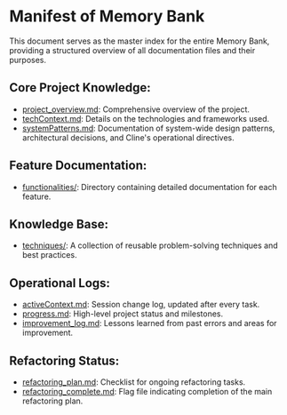 # Manifest of Memory Bank

This document serves as the master index for the entire Memory Bank, providing a structured overview of all documentation files and their purposes.

## Core Project Knowledge:
- [project_overview.md](project_overview.md): Comprehensive overview of the project.
- [techContext.md](techContext.md): Details on the technologies and frameworks used.
- [systemPatterns.md](systemPatterns.md): Documentation of system-wide design patterns, architectural decisions, and Cline's operational directives.

## Feature Documentation:
- [functionalities/](functionalities/): Directory containing detailed documentation for each feature.

## Knowledge Base:
- [techniques/](techniques/): A collection of reusable problem-solving techniques and best practices.

## Operational Logs:
- [activeContext.md](activeContext.md): Session change log, updated after every task.
- [progress.md](progress.md): High-level project status and milestones.
- [improvement_log.md](improvement_log.md): Lessons learned from past errors and areas for improvement.

## Refactoring Status:
- [refactoring_plan.md](refactoring_plan.md): Checklist for ongoing refactoring tasks.
- [refactoring_complete.md](refactoring_complete.md): Flag file indicating completion of the main refactoring plan.
